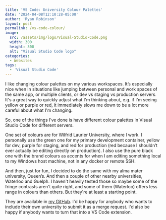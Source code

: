 ```yaml
---
title: 'VS Code: University Colour Palettes'
date: '2024-04-08T12:10:28-05:00'
author: 'Ryan Robinson'
layout: post
permalink: /vs-code-colour/
image:
  src: /assets/img/logo/Visual-Studio-Code.png
  width: 300
  height: 300
  alt: "Visual Studio Code logo"
categories:
  - Websites
tags:
  - 'Visual Studio Code'
---
```


I like changing colour palettes on my various workspaces. It’s especially nice when in situations like jumping between personal and work spaces of the same app, or multiple clients, or dev vs staging vs production servers. It's a great way to quickly adjust what I'm thinking about, e.g. if I'm seeing yellow or purple or red, it immediately slows me down to be a lot more careful about what I'm changing. 

So, one of the things I’ve done is have different colour palettes in Visual Studio Code for different servers.

One set of colours are for Wilfrid Laurier University, where I work. I personally use the green one for my primary development container, yellow for dev, purple for staging, and red for production (red because I shouldn’t ever actually be editing directly on production). I also use the pure black one with the brand colours as accents for when I am editing something local to my Windows host machine, not in any docker or remote SSH.

And then, just for fun, I decided to do the same with my alma mater university, Queen’s. And then a couple of other nearby universities, Waterloo and Guelph. I haven't heavily tested those so maybe some of the fringe contrasts aren't quite right, and some of them (Waterloo) offers less range in colours than others. But they're at least a starting point.

They are available in [my GitHub](https://github.com/ryan-l-robinson/vscode-university-colour-palettes). I'd be happy for anybody who wants to include their own university to submit it as a merge request. I'd also be happy if anybody wants to turn that into a VS Code extension.
